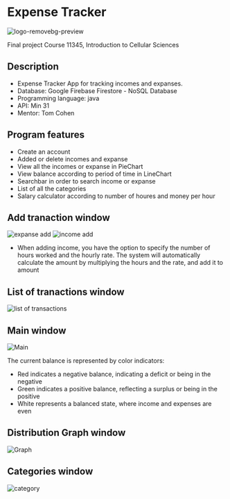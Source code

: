 # Expense Tracker

![logo-removebg-preview](https://github.com/osherz19991/final_app/assets/100718762/3bc89932-84d5-463e-bd92-f1e181752e18)

Final project Course 11345, Introduction to Cellular Sciences

## Description

- Expense Tracker App for tracking incomes and expanses.
- Database: Google Firebase Firestore - NoSQL Database
- Programming language: java
- API: Min 31
- Mentor: Tom Cohen


## Program features

- Create an account
- Added or delete incomes and expanse
- View all the incomes or expanse in PieChart
- View balance according to period of time in LineChart
- Searchbar in order to search income or expanse
- List of all the categories
- Salary calculator according to number of houres and money per hour 




## Add tranaction window

![expanse add](https://github.com/osherz19991/final_app/assets/100718762/e77e4ddc-5a69-4e54-9b56-2b354d1ce600)      ![income add](https://github.com/osherz19991/final_app/assets/100718762/f5430a77-2f3f-48ed-905c-17db70e5d91a)

- When adding income, you have the option to specify the number of hours worked and the hourly rate. The system will automatically calculate the amount by multiplying the hours and the rate, and add it to amount

  
## List of tranactions window

![list of transactions](https://github.com/osherz19991/final_app/assets/100718762/eeb6fdde-ead3-4107-931b-4714c9710727)


## Main window

![Main](https://github.com/osherz19991/final_app/assets/100718762/5f100481-46ee-4b36-966b-972726f0b474)

The current balance is represented by color indicators:

- Red indicates a negative balance, indicating a deficit or being in the negative
- Green indicates a positive balance, reflecting a surplus or being in the positive
- White represents a balanced state, where income and expenses are even



## Distribution Graph window

![Graph](https://github.com/osherz19991/final_app/assets/100718762/449711ef-4883-481f-a41a-2880a7a052b6)


## Categories window

![category](https://github.com/osherz19991/final_app/assets/100718762/dfc30f6e-ca6e-4923-95c0-452874245858)




